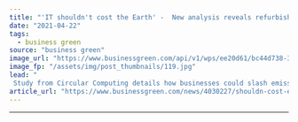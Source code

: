 ```yaml
---
title: "'IT shouldn't cost the Earth' -  New analysis reveals refurbished IT kit could save UK almost £1bn a year"
date: "2021-04-22"
tags: 
  - business green
source: "business green"
image_url: "https://www.businessgreen.com/api/v1/wps/ee20d61/bc44d738-3b91-4b49-baeb-239950526fd9/2/ewaste-350x250-185x114.jpg"
image_fp: "/assets/img/post_thumbnails/119.jpg"
lead: "
 Study from Circular Computing details how businesses could slash emissions and costs by deploying refurbished IT equipment ..."
article_url: "https://www.businessgreen.com/news/4030227/shouldn-cost-earth-analysis-reveals-refurbished-kit-save-uk-gbp1bn"
---
```


---
